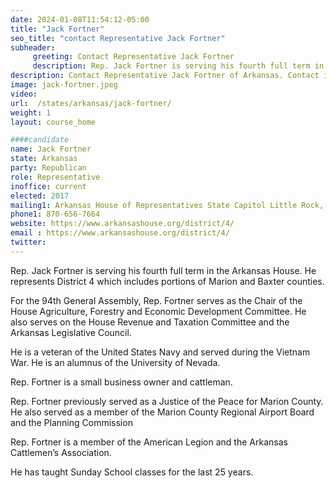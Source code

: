 ```yaml
---
date: 2024-01-08T11:54:12-05:00
title: "Jack Fortner"
seo_title: "contact Representative Jack Fortner"
subheader:
     greeting: Contact Representative Jack Fortner
     description: Rep. Jack Fortner is serving his fourth full term in the Arkansas House. He represents District 4 which includes portions of Marion and Baxter counties. For the 94th General Assembly, Rep. Fortner serves as the Chair of the House Agriculture, Forestry and Economic Development Committee.
description: Contact Representative Jack Fortner of Arkansas. Contact information for Jack Fortner includes email address, phone number, and mailing address.
image: jack-fortner.jpeg
video:
url:  /states/arkansas/jack-fortner/
weight: 1
layout: course_home

####candidate
name: Jack Fortner
state: Arkansas
party: Republican
role: Representative
inoffice: current
elected: 2017
mailing1: Arkansas House of Representatives State Capitol Little Rock, AR 72201
phone1: 870-656-7664
website: https://www.arkansashouse.org/district/4/
email : https://www.arkansashouse.org/district/4/
twitter:
---
```


Rep. Jack Fortner is serving his fourth full term in the Arkansas House. He represents District 4 which includes portions of Marion and Baxter counties.

For the 94th General Assembly, Rep. Fortner serves as the Chair of the House Agriculture, Forestry and Economic Development Committee. He also serves on the House Revenue and Taxation Committee and the Arkansas Legislative Council.

He is a veteran of the United States Navy and served during the Vietnam War. He is an alumnus of the University of Nevada.

Rep. Fortner is a small business owner and cattleman.

Rep. Fortner previously served as a Justice of the Peace for Marion County. He also served as a member of the Marion County Regional Airport Board and the Planning Commission

Rep. Fortner is a member of the American Legion and the Arkansas Cattlemen’s Association.

He has taught Sunday School classes for the last 25 years.
